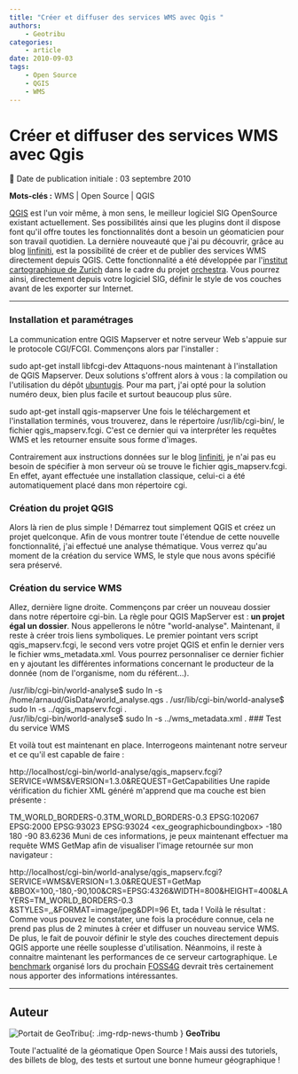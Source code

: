 ```yaml
---
title: "Créer et diffuser des services WMS avec Qgis "
authors:
    - Geotribu
categories:
    - article
date: 2010-09-03
tags:
    - Open Source
    - QGIS
    - WMS
---
```


# Créer et diffuser des services WMS avec Qgis

:calendar: Date de publication initiale : 03 septembre 2010

**Mots-clés :** WMS | Open Source | QGIS

[QGIS](https://www.qgis.org/) est l'un voir même, à mon sens, le meilleur logiciel SIG OpenSource existant actuellement. Ses possibilités ainsi que les plugins dont il dispose font qu'il offre toutes les fonctionnalités dont a besoin un géomaticien pour son travail quotidien. La dernière nouveauté que j'ai pu découvrir, grâce au blog [linfiniti](http://linfiniti.com/2010/08/qgis-mapserver-a-wms-server-for-the-masses/), est la possibilité de créer et de publier des services WMS directement depuis QGIS. Cette fonctionnalité a été développée par l'[institut cartographique de Zurich](http://www.karto.ethz.ch/) dans le cadre du projet [orchestra](http://www.eu-orchestra.org/). Vous pourrez ainsi, directement depuis votre logiciel SIG, définir le style de vos couches avant de les exporter sur Internet.

----

### Installation et paramétrages

La communication entre QGIS Mapserver et notre serveur Web s'appuie sur le protocole CGI/FCGI. Commençons alors par l'installer :

sudo apt-get install libfcgi-dev Attaquons-nous maintenant à l'installation de QGIS Mapserver. Deux solutions s'offrent alors à vous : la compilation ou l'utilisation du dépôt [ubuntugis](https://launchpad.net/~ubuntugis/+archive/ubuntugis-unstable). Pour ma part, j'ai opté pour la solution numéro deux, bien plus facile et surtout beaucoup plus sûre.

sudo apt-get install qgis-mapserver Une fois le téléchargement et l'installation terminés, vous trouverez, dans le répertoire /usr/lib/cgi-bin/, le fichier qgis\_mapserv.fcgi. C'est ce dernier qui va interpréter les requêtes WMS et les retourner ensuite sous forme d'images.

Contrairement aux instructions données sur le blog [linfiniti](http://linfiniti.com/2010/08/qgis-mapserver-a-wms-server-for-the-masses/), je n'ai pas eu besoin de spécifier à mon serveur où se trouve le fichier qgis\_mapserv.fcgi. En effet, ayant effectuée une installation classique, celui-ci a été automatiquement placé dans mon répertoire cgi.

### Création du projet QGIS

Alors là rien de plus simple ! Démarrez tout simplement QGIS et créez un projet quelconque. Afin de vous montrer toute l'étendue de cette nouvelle fonctionnalité, j'ai effectué une analyse thématique. Vous verrez qu'au moment de la création du service WMS, le style que nous avons spécifié sera préservé.

### Création du service WMS

Allez, dernière ligne droite. Commençons par créer un nouveau dossier dans notre répertoire cgi-bin. La règle pour QGIS MapServer est : **un projet égal un dossier**. Nous appellerons le nôtre "world-analyse". Maintenant, il reste à créer trois liens symboliques. Le premier pointant vers script qgis\_mapserv.fcgi, le second vers votre projet QGIS et enfin le dernier vers le fichier wms\_metadata.xml. Vous pourrez personnaliser ce dernier fichier en y ajoutant les différentes informations concernant le producteur de la donnée (nom de l'organisme, nom du référent...).

/usr/lib/cgi-bin/world-analyse$ sudo ln -s /home/arnaud/GisData/world\_analyse.qgs . /usr/lib/cgi-bin/world-analyse$ sudo ln -s ../qgis\_mapserv.fcgi .  
/usr/lib/cgi-bin/world-analyse$ sudo ln -s ../wms\_metadata.xml . ### Test du service WMS

Et voilà tout est maintenant en place. Interrogeons maintenant notre serveur et ce qu'il est capable de faire :

http://localhost/cgi-bin/world-analyse/qgis\_mapserv.fcgi?SERVICE=WMS&VERSION=1.3.0&REQUEST=GetCapabilities Une rapide vérification du fichier XML généré m'apprend que ma couche est bien présente :

TM\_WORLD\_BORDERS-0.3TM\_WORLD\_BORDERS-0.3  EPSG:102067 EPSG:2000 EPSG:93023 EPSG:93024 <ex\_geographicboundingbox> -180 180 -90 83.6236  <!-- <Name>default</Name> <Title>default</Title> -->  Muni de ces informations, je peux maintenant effectuer ma requête WMS GetMap afin de visualiser l'image retournée sur mon navigateur :

http://localhost/cgi-bin/world-analyse/qgis\_mapserv.fcgi?SERVICE=WMS&VERSION=1.3.0&REQUEST=GetMap &BBOX=100,-180,-90,100&CRS=EPSG:4326&WIDTH=800&HEIGHT=400&LAYERS=TM\_WORLD\_BORDERS-0.3 &STYLES=,,&FORMAT=image/jpeg&DPI=96 Et, tada ! Voilà le résultat : Comme vous pouvez le constater, une fois la procédure connue, cela ne prend pas plus de 2 minutes à créer et diffuser un nouveau service WMS. De plus, le fait de pouvoir définir le style des couches directement depuis QGIS apporte une réelle souplesse d'utilisation. Néanmoins, il reste à connaitre maintenant les performances de ce serveur cartographique. Le [benchmark](http://blog.opengeo.org/2010/08/16/wms-benchmarking/) organisé lors du prochain [FOSS4G](http://2010.foss4g.org/) devrait très certainement nous apporter des informations intéressantes.

----

## Auteur

![Portait de GeoTribu](https://cdn.geotribu.fr/img/internal/charte/geotribu_logo_64x64.png){: .img-rdp-news-thumb }
**GeoTribu**

Toute l'actualité de la géomatique Open Source ! Mais aussi des tutoriels, des billets de blog, des tests et surtout une bonne humeur géographique !
